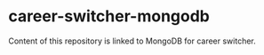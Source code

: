 # career-switcher-mongodb

<p>Content of this repository is linked to MongoDB for career switcher.</p>
